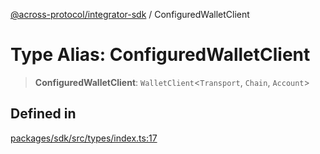 [@across-protocol/integrator-sdk](../README.md) / ConfiguredWalletClient

# Type Alias: ConfiguredWalletClient

> **ConfiguredWalletClient**: `WalletClient`\<`Transport`, `Chain`, `Account`\>

## Defined in

[packages/sdk/src/types/index.ts:17](https://github.com/across-protocol/toolkit/blob/291e746cb19cfa8d76835b72ba70acec1a2f9971/packages/sdk/src/types/index.ts#L17)
